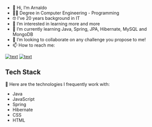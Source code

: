 - 👋 Hi, I’m Arnaldo
- 🧑‍🎓 Degree in Computer Engineering - Programming 
- 🤓 I've 20 years background in IT
- 👀 I’m interested in learning more and more
- 🌱 I’m currently learning Java, Spring, JPA, Hibernate, MySQL and MongoDB
- 💞️ I’m looking to collaborate on any challenge you propose to me!
- 📫 How to reach me:
  
[![text](https://img.shields.io/badge/LinkedIn-0077B5?style=for-the-badge&logo=linkedin&logoColor=white)](https://www.linkedin.com/in/arnaldocanelas)
[![text](https://img.shields.io/badge/Gmail-D14836?style=for-the-badge&logo=gmail&logoColor=white)](mailto:arnaldocanelas@gmail.com)




## Tech Stack

🚀 Here are the technologies I frequently work with:

- Java 
- JavaScript
- Spring
- Hibernate
- CSS 
- HTML



<!---
amac81/amac81 is a ✨ special ✨ repository because its `README.md` (this file) appears on your GitHub profile.
You can click the Preview link to take a look at your changes.
--->

